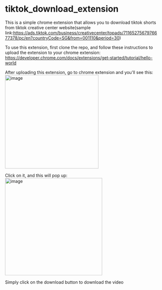 # tiktok_download_extension

This is a simple chrome extension that allows you to download tiktok shorts from tiktok creative center website(sample link:https://ads.tiktok.com/business/creativecenter/topads/7116527567976677378/pc/en?countryCode=SG&from=001110&period=30)

To use this extension, first clone the repo, and follow these instructions to upload the extension to your chrome extension: https://developer.chrome.com/docs/extensions/get-started/tutorial/hello-world

After uploading this extension, go to chrome extension and you'll see this:
<img width="308" alt="image" src="https://github.com/user-attachments/assets/57c1e326-1975-459e-9e0f-ba154dad499d">

Click on it, and this will pop up:
<img width="320" alt="image" src="https://github.com/user-attachments/assets/46e5f79a-8329-49a8-ab9c-9d28db40fda3">

Simply click on the download button to download the video

